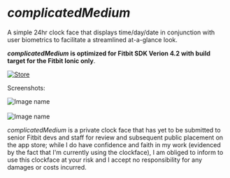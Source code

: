 # _complicatedMedium_
A simple 24hr clock face that displays time/day/date in conjunction with user biometrics to facilitate a streamlined at-a-glance look.

**_complicatedMedium_ is optimized for Fitbit SDK Verion 4.2 with build target for the Fitbit Ionic only**.

[![Store](https://camo.githubusercontent.com/582cd4c52da913b67d65f980285a94708a339dc5/68747470733a2f2f696d672e736869656c64732e696f2f7374617469632f76313f6c6f676f3d666974626974266c6162656c3d466974626974266d6573736167653d47616c6c65727926636f6c6f723d303042304239267374796c653d666f722d7468652d6261646765)](https://gallery.fitbit.com/details/901ba65e-f53b-43a8-8b0a-5e37e4d16b0d)

Screenshots:

![Image name](https://raw.githubusercontent.com/namponsah/complicatedMedium/main/resources/screenshots/01complicatedMedium-screenshot.png) <br /> <br />
![Image name](https://raw.githubusercontent.com/namponsah/complicatedMedium/main/resources/screenshots/complicatedMedium-screenshot.png)

_complicatedMedium_ is a private clock face that has yet to be submitted to senior Fitbit devs and staff for review and subsequent public placement on the app store; while I do have confidence and faith in my work (evidenced by the fact that I'm currently using the clockface), I am obliged to inform to use this clockface at your risk and I accept no responsibility for any damages or costs incurred.
